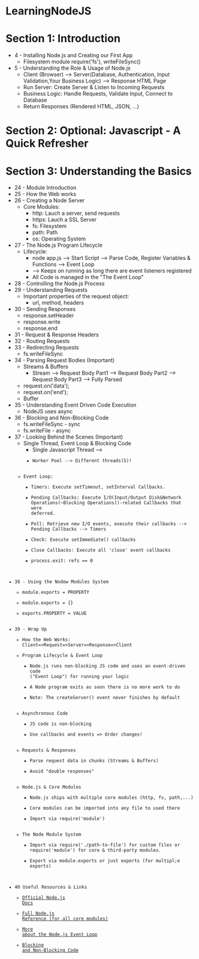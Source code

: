 # LearningNodeJS

# Section 1: Introduction
* 4 - Installing Node.js and Creating our First App
    - Filesystem module require('fs'), writeFileSync()
* 5 - Understanding the Role & Usage of Node.js
    - Client (Browser) --> Server(Database, Authentication, Input Validation,Your Business Logic) --> Response HTML Page 
    - Run Server: Create Server & Listen to Incoming Requests
    - Business Logic: Handle Requests, Validate Input, Connect to Database
    - Return Responses (Rendered HTML, JSON, ...)

# Section 2: Optional: Javascript - A Quick Refresher
# Section 3: Understanding the Basics
* 24 - Module Introduction 
* 25 - How the Web works
* 26 - Creating a Node Server
    - Core Modules: 
        * http: Lauch a server, send requests 
        * https: Lauch a SSL Server
        * fs: Filesystem
        * path: Path 
        * os: Operating System
* 27 - The Node.js Program Lifecycle
    - Lifecycle:
        * node app.js --> Start Script --> Parse Code, Register Variables & Functions --> Event Loop
        * --> Keeps on running as long there are event listeners registered
        * All Code is managed in the "The Event Loop"
* 28 - Controlling the Node.js Process
* 29 - Understanding Requests
    - Important properties of the request object:
        * url, method, headers
* 30 - Sending Responses
    - response.setHeader
    - response.write
    - response.end
* 31 - Request & Response Headers
* 32 - Routing Requests
* 33 - Redirecting Requests
    * fs.writeFileSync
* 34 - Parsing Request Bodies (Important)
    - Streams & Buffers
        * Stream --> Request Body Part1 --> Request Body Part2 --> Request Body Part3 --> Fully Parsed
    - request.on('data');
    - request.on('end');
    - Buffer
* 35 - Understanding Event Driven Code Execution
    - NodeJS uses async
* 36 - Blocking and Non-Blocking Code
    - fs.writeFileSync - sync
    - fs.writeFile - async
* 37 - Looking Behind the Scenes (Important)
    - Single Thread, Event Loop & Blocking Code
        * Single Javascript Thread --> <Code>
        * Worker Pool --> Different threads(S)!
    - Event Loop:
        * Timers: Execute setTimeout, setInterval Callbacks.
        * Pending Callbacks: Execute I/O(Input/Output Disk&Network Operations(~Blocking Operations))-related Callbacks that were deferred.
        * Poll: Retrieve new I/O events, execute their callbacks --> Pending Callbacks --> Timers
        * Check: Execute setImmediate() callbacks
        * Close Callbacks: Execute all 'close' event callbacks
        * process.exit: refs == 0
* 38 - Using the Nodew Modules System
    - module.exports = PROPERTY
    - module.exports = {}
    - exports.PROPERTY = VALUE
* 39 - Wrap Up
    - How the Web Works: Client=>Request=>Server=>Response=>Client
    - Program Lifecycle & Event Loop
        * Node.js runs non-blocking JS code and uses an event-driven code ("Event Loop") for running your logic
        * A Node program exits as soon there is no more work to do
        * Note: The createServer() event never finishes by default
    - Asynchronous Code
        * JS code is non-blocking
        * Use callbacks and events => Order changes!
    - Requests & Responses
        * Parse request data in chunks (Streams & Buffers)
        * Avoid "double responses"
    - Node.js & Core Modules
        * Node.js ships with multiple core modules (http, fs, path,...)
        * Core modules can be imported into any file to used there
        * Import via require('module')
    - The Node Module System
        * Import via require('./path-to-file') for custom files or require('module') for core & third-party modules.
        * Export via module.exports or just exports (for multipl;e exports)
* 40 Useful Resources & Links
    - [Official Node.js Docs](https://nodejs.org/en/docs/guides/)
    - [Full Node.js Reference (for all core modules)](https://nodejs.org/dist/latest/docs/api/)
    - [More about the Node.js Event Loop](https://nodejs.org/en/docs/guides/event-loop-timers-and-nexttick/)
    - [Blocking and Non-Blocking Code](https://nodejs.org/en/docs/guides/dont-block-the-event-loop/)